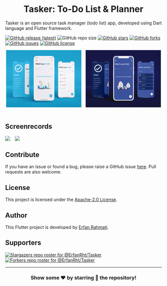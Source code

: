 <p align="center">
  <h1 align="center">Tasker: To-Do List & Planner</h1>

  <p align="left">
    Tasker is an open source task manager (todo list) app, developed using Dart language and Flutter framework.
  </p>
  <p align="left">  
</p>

[![GitHub release (latest)](https://img.shields.io/github/v/release/ErfanRht/Tasker)](https://github.com/ErfanRht/Tasker/releases)
![GitHub repo size](https://img.shields.io/github/repo-size/ErfanRht/Tasker)
[![GitHub stars](https://img.shields.io/github/stars/ErfanRht/Tasker?style=social)](https://github.com/ErfanRht/Tasker/stargazers) 
[![GitHub forks](https://img.shields.io/github/forks/ErfanRht/Tasker?style=social)](https://github.com/ErfanRht/Tasker/network/members) 
[![GitHub issues](https://img.shields.io/github/issues/ErfanRht/Tasker?style=social)](https://github.com/ErfanRht/Tasker/issues) 
[![GitHub license](https://img.shields.io/github/license/ErfanRht/Tasker?style=social)](https://github.com/ErfanRht/Tasker/blob/master/LICENSE) 

<p align="center">
    <img src="./screenshots/mockups/Tasker_Light.jpg" width="48%" />
  &ensp;
    <img src="./screenshots/mockups/Tasker_Dark.jpg" width="48%" />
  &ensp;
</p>

## Screenrecords

<p float="center">
  <img src="https://github.com/ErfanRht/Tasker/blob/master/screenshots/videos/Screenrecord-dark.gif?raw=true" width="25%" />
  &ensp;
  <img src="https://github.com/ErfanRht/Tasker/blob/master/screenshots/videos/Screenrecord-light.gif?raw=true" width="25%" />
  &ensp;
</p>

## Contribute
If you have an issue or found a bug, please raise a GitHub issue [here](https://github.com/ErfanRht/Tasker/issues). Pull requests are also welcome.

## License
This project is licensed under the [Apache-2.0 License](https://github.com/ErfanRht/Tasker/blob/master/LICENSE).

## Author
This Flutter project is developed by [Erfan Rahmati](https://github.com/ErfanRht).

## Supporters
[![Stargazers repo roster for @ErfanRht/Tasker](https://reporoster.com/stars/ErfanRht/Tasker)](https://github.com/ErfanRht/Tasker/stargazers)
[![Forkers repo roster for @ErfanRht/Tasker](https://reporoster.com/forks/ErfanRht/Tasker)](https://github.com/ErfanRht/Tasker/network/members)

---

<div align="center">

### Show some ❤️ by starring 🌟 the repository!

</div>
